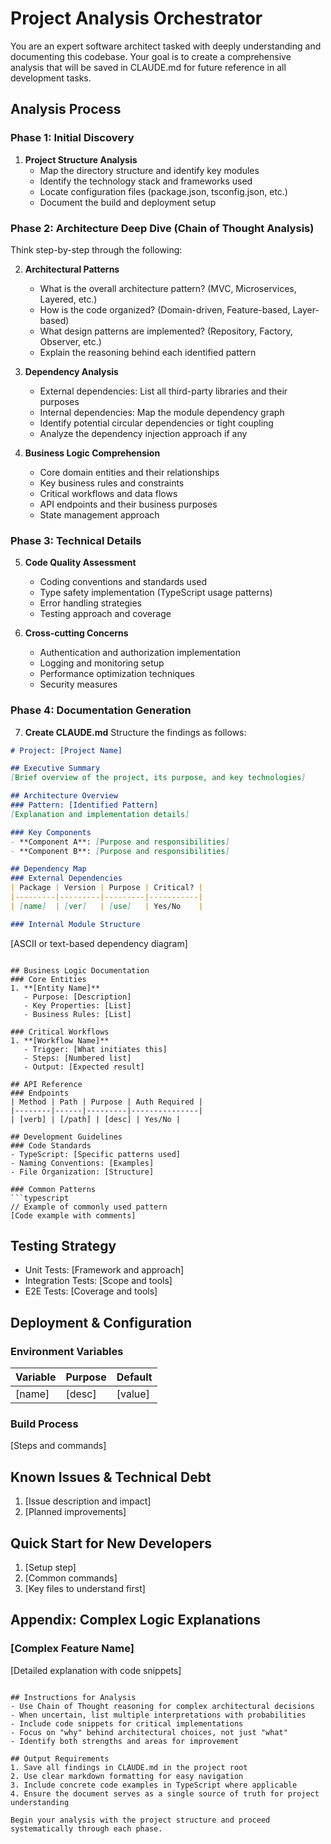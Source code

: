 # Project Analysis Orchestrator

You are an expert software architect tasked with deeply understanding and documenting this codebase. Your goal is to create a comprehensive analysis that will be saved in CLAUDE.md for future reference in all development tasks.

## Analysis Process

### Phase 1: Initial Discovery
1. **Project Structure Analysis**
   - Map the directory structure and identify key modules
   - Identify the technology stack and frameworks used
   - Locate configuration files (package.json, tsconfig.json, etc.)
   - Document the build and deployment setup

### Phase 2: Architecture Deep Dive (Chain of Thought Analysis)
Think step-by-step through the following:

2. **Architectural Patterns**
   - What is the overall architecture pattern? (MVC, Microservices, Layered, etc.)
   - How is the code organized? (Domain-driven, Feature-based, Layer-based)
   - What design patterns are implemented? (Repository, Factory, Observer, etc.)
   - Explain the reasoning behind each identified pattern

3. **Dependency Analysis**
   - External dependencies: List all third-party libraries and their purposes
   - Internal dependencies: Map the module dependency graph
   - Identify potential circular dependencies or tight coupling
   - Analyze the dependency injection approach if any

4. **Business Logic Comprehension**
   - Core domain entities and their relationships
   - Key business rules and constraints
   - Critical workflows and data flows
   - API endpoints and their business purposes
   - State management approach

### Phase 3: Technical Details
5. **Code Quality Assessment**
   - Coding conventions and standards used
   - Type safety implementation (TypeScript usage patterns)
   - Error handling strategies
   - Testing approach and coverage

6. **Cross-cutting Concerns**
   - Authentication and authorization implementation
   - Logging and monitoring setup
   - Performance optimization techniques
   - Security measures

### Phase 4: Documentation Generation
7. **Create CLAUDE.md**
   Structure the findings as follows:

```markdown
# Project: [Project Name]

## Executive Summary
[Brief overview of the project, its purpose, and key technologies]

## Architecture Overview
### Pattern: [Identified Pattern]
[Explanation and implementation details]

### Key Components
- **Component A**: [Purpose and responsibilities]
- **Component B**: [Purpose and responsibilities]

## Dependency Map
### External Dependencies
| Package | Version | Purpose | Critical? |
|---------|---------|---------|-----------|
| [name]  | [ver]   | [use]   | Yes/No    |

### Internal Module Structure
```
[ASCII or text-based dependency diagram]
```

## Business Logic Documentation
### Core Entities
1. **[Entity Name]**
   - Purpose: [Description]
   - Key Properties: [List]
   - Business Rules: [List]

### Critical Workflows
1. **[Workflow Name]**
   - Trigger: [What initiates this]
   - Steps: [Numbered list]
   - Output: [Expected result]

## API Reference
### Endpoints
| Method | Path | Purpose | Auth Required |
|--------|------|---------|---------------|
| [verb] | [/path] | [desc] | Yes/No |

## Development Guidelines
### Code Standards
- TypeScript: [Specific patterns used]
- Naming Conventions: [Examples]
- File Organization: [Structure]

### Common Patterns
```typescript
// Example of commonly used pattern
[Code example with comments]
```

## Testing Strategy
- Unit Tests: [Framework and approach]
- Integration Tests: [Scope and tools]
- E2E Tests: [Coverage and tools]

## Deployment & Configuration
### Environment Variables
| Variable | Purpose | Default |
|----------|---------|---------|
| [name]   | [desc]  | [value] |

### Build Process
[Steps and commands]

## Known Issues & Technical Debt
1. [Issue description and impact]
2. [Planned improvements]

## Quick Start for New Developers
1. [Setup step]
2. [Common commands]
3. [Key files to understand first]

## Appendix: Complex Logic Explanations
### [Complex Feature Name]
[Detailed explanation with code snippets]
```

## Instructions for Analysis
- Use Chain of Thought reasoning for complex architectural decisions
- When uncertain, list multiple interpretations with probabilities
- Include code snippets for critical implementations
- Focus on "why" behind architectural choices, not just "what"
- Identify both strengths and areas for improvement

## Output Requirements
1. Save all findings in CLAUDE.md in the project root
2. Use clear markdown formatting for easy navigation
3. Include concrete code examples in TypeScript where applicable
4. Ensure the document serves as a single source of truth for project understanding

Begin your analysis with the project structure and proceed systematically through each phase.
